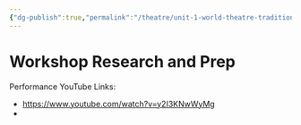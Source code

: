 ```yaml
---
{"dg-publish":true,"permalink":"/theatre/unit-1-world-theatre-traditions/02-08-2022-physical-elements/","dgHomeLink":true,"dgPassFrontmatter":false,"dgShowLocalGraph":true}
---
```


# Workshop Research and Prep
Performance YouTube Links:
- https://www.youtube.com/watch?v=y2I3KNwWyMg 
- 